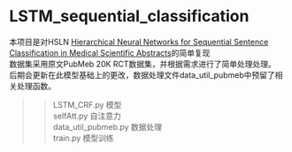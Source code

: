 # LSTM_sequential_classification
本项目是对HSLN [Hierarchical Neural Networks for Sequential Sentence Classification in Medical Scientific Abstracts](https://www.aclweb.org/anthology/D18-1349)的简单复现<br>
数据集采用原文PubMeb 20K RCT数据集，并根据需求进行了简单处理处理。<br>
后期会更新在此模型基础上的更改，数据处理文件data_util_pubmeb中预留了相关处理函数。<br>
>>LSTM_CRF.py 模型<br>
>>selfAtt.py 自注意力<br>
>>data_util_pubmeb.py 数据处理<br>
>>train.py 模型训练<br>
